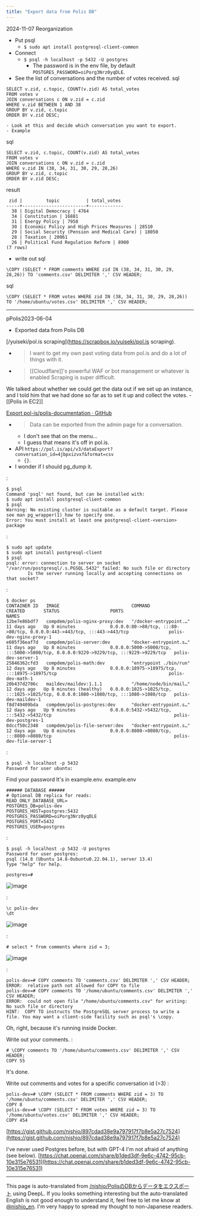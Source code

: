 ```yaml
---
title: "Export data from Polis DB"
---
```


2024-11-07 Reorganization
- Put psql
    - `$ sudo apt install postgresql-client-common`
- Connect
    - `$ psql -h localhost -p 5432 -U postgres`
        - The password is in the env file, by default `POSTGRES_PASSWORD=oiPorg3Nrz0yqDLE`.
- See the list of conversations and the number of votes received.
sql

```
SELECT v.zid, c.topic, COUNT(v.zid) AS total_votes
FROM votes v
JOIN conversations c ON v.zid = c.zid
WHERE v.zid BETWEEN 1 AND 38
GROUP BY v.zid, c.topic
ORDER BY v.zid DESC;
```

    - Look at this and decide which conversation you want to export.
    - Example
sql

```
SELECT v.zid, c.topic, COUNT(v.zid) AS total_votes
FROM votes v
JOIN conversations c ON v.zid = c.zid
WHERE v.zid IN (38, 34, 31, 30, 29, 28,26)
GROUP BY v.zid, c.topic
ORDER BY v.zid DESC;
```

result

```
 zid |         topic          | total_votes 
-----+------------------------+-------------
  38 | Digital Democracy | 4764
  34 | Constitution | 16881
  31 | Energy Policy | 7958
  30 | Economic Policy and High Prices Measures | 28510
  29 | Social Security (Pension and Medical Care) | 18050
  28 | Taxation | 20061
  26 | Political Fund Regulation Reform | 8900
(7 rows)
```

- write out
sql

```
\COPY (SELECT * FROM comments WHERE zid IN (38, 34, 31, 30, 29, 28,26)) TO 'comments.csv' DELIMITER ',' CSV HEADER;
```

sql

```
\COPY (SELECT * FROM votes WHERE zid IN (38, 34, 31, 30, 29, 28,26)) TO '/home/ubuntu/votes.csv' DELIMITER ',' CSV HEADER;
```


-----


pPolis2023-06-04
- Exported data from Polis DB

[/yuiseki/pol.is scraping](https://scrapbox.io/yuiseki/pol.is scraping).
- > I want to get my own past voting data from pol.is and do a lot of things with it.
- > [[Cloudflare]]'s powerful WAF or bot management or whatever is enabled Scraping is super difficult.

We talked about whether we could get the data out if we set up an instance, and I told him that we had done so far as to set it up and collect the votes.
    - [[Polis in EC2]]

[Export  pol-is/polis-documentation · GitHub](https://github.com/pol-is/polis-documentation/blob/master/data/Export.md)
- > Data can be exported from the admin page for a conversation.
    - I don't see that on the menu...
    - I guess that means it's off in pol.is.
- API `https://pol.is/api/v3/dataExport?conversation_id=4jbpxizvxf&format=csv`
    - `{}`.
- I wonder if I should pg_dump it.

:

```
$ psql
Command 'psql' not found, but can be installed with:
$ sudo apt install postgresql-client-common
$ psql
Warning: No existing cluster is suitable as a default target. Please see man pg_wrapper(1) how to specify one.
Error: You must install at least one postgresql-client-<version> package
```


:

```
$ sudo apt update
$ sudo apt install postgresql-client
$ psql
psql: error: connection to server on socket "/var/run/postgresql/.s.PGSQL.5432" failed: No such file or directory
        Is the server running locally and accepting connections on that socket?
```


:

```
$ docker ps
CONTAINER ID   IMAGE                           COMMAND                  CREATED       STATUS                   PORTS                                                                                  NAMES
12be7e86bdf7   compdem/polis-nginx-proxy:dev   "/docker-entrypoint.…"   11 days ago   Up 8 minutes             0.0.0.0:80->80/tcp, :::80->80/tcp, 0.0.0.0:443->443/tcp, :::443->443/tcp               polis-dev-nginx-proxy-1
e605f36eaf7d   compdem/polis-server:dev        "docker-entrypoint.s…"   11 days ago   Up 8 minutes             0.0.0.0:5000->5000/tcp, :::5000->5000/tcp, 0.0.0.0:9229->9229/tcp, :::9229->9229/tcp   polis-dev-server-1
25846362cfd3   compdem/polis-math:dev          "entrypoint ./bin/run"   12 days ago   Up 8 minutes             0.0.0.0:18975->18975/tcp, :::18975->18975/tcp                                          polis-dev-math-1
20b437d2786c   maildev/maildev:1.1.1           "/home/node/bin/mail…"   12 days ago   Up 8 minutes (healthy)   0.0.0.0:1025->1025/tcp, :::1025->1025/tcp, 0.0.0.0:1080->1080/tcp, :::1080->1080/tcp   polis-dev-maildev-1
f8d749409bda   compdem/polis-postgres:dev      "docker-entrypoint.s…"   12 days ago   Up 9 minutes             0.0.0.0:5432->5432/tcp, :::5432->5432/tcp                                              polis-dev-postgres-1
8dccf50c2348   compdem/polis-file-server:dev   "docker-entrypoint.s…"   12 days ago   Up 8 minutes             0.0.0.0:8080->8080/tcp, :::8080->8080/tcp                                              polis-dev-file-server-1
```



:

```
$ psql -h localhost -p 5432
Password for user ubuntu:
```

Find your password
It's in example.env.
example.env

```
###### DATABASE ######
# Optional DB replica for reads:
READ_ONLY_DATABASE_URL=
POSTGRES_DB=polis-dev
POSTGRES_HOST=postgres:5432
POSTGRES_PASSWORD=oiPorg3Nrz0yqDLE
POSTGRES_PORT=5432
POSTGRES_USER=postgres
```


:

```
$ psql -h localhost -p 5432 -U postgres
Password for user postgres: 
psql (14.8 (Ubuntu 14.8-0ubuntu0.22.04.1), server 13.4)
Type "help" for help.

postgres=# 
```


![image](https://gyazo.com/44d6190cf0820fc1f7739ee89aa32e24/thumb/1000)

:

```
\c polis-dev
\dt
```

![image](https://gyazo.com/5e53dd1760fb0812b08bcbc29ef95f33/thumb/1000)

:

```
# select * from comments where zid = 3;
```

![image](https://gyazo.com/eba7fc112842308ec172d49585623f13/thumb/1000)

:

```
polis-dev=# COPY comments TO 'comments.csv' DELIMITER ',' CSV HEADER;
ERROR:  relative path not allowed for COPY to file
polis-dev=# COPY comments TO '/home/ubuntu/comments.csv' DELIMITER ',' CSV HEADER;
ERROR:  could not open file "/home/ubuntu/comments.csv" for writing: No such file or directory
HINT:  COPY TO instructs the PostgreSQL server process to write a file. You may want a client-side facility such as psql's \copy.
```

Oh, right, because it's running inside Docker.

Write out your comments.
:

```
# \COPY comments TO '/home/ubuntu/comments.csv' DELIMITER ',' CSV HEADER;
COPY 55
```


It's done.

Write out comments and votes for a specific conversation id (=3)
:

```
polis-dev=# \COPY (SELECT * FROM comments WHERE zid = 3) TO '/home/ubuntu/comments.csv' DELIMITER ',' CSV HEADER;
COPY 8
polis-dev=# \COPY (SELECT * FROM votes WHERE zid = 3) TO '/home/ubuntu/votes.csv' DELIMITER ',' CSV HEADER;
COPY 454
```


[https://gist.github.com/nishio/897cdad38e9a797917f7b8e5a27c7524](https://gist.github.com/nishio/897cdad38e9a797917f7b8e5a27c7524)

I've never used Postgres before, but with GPT-4 I'm not afraid of anything (see below).
[https://chat.openai.com/share/b1ded3df-9e6c-4742-95cb-10e315e76531](https://chat.openai.com/share/b1ded3df-9e6c-4742-95cb-10e315e76531)

---
This page is auto-translated from [/nishio/PolisのDBからデータをエクスポート](https://scrapbox.io/nishio/PolisのDBからデータをエクスポート) using DeepL. If you looks something interesting but the auto-translated English is not good enough to understand it, feel free to let me know at [@nishio_en](https://twitter.com/nishio_en). I'm very happy to spread my thought to non-Japanese readers.
